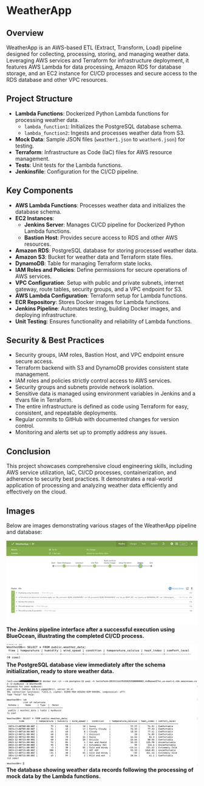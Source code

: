 # WeatherApp

## Overview
WeatherApp is an AWS-based ETL (Extract, Transform, Load) pipeline designed for collecting, processing, storing, and managing weather data. Leveraging AWS services and Terraform for infrastructure deployment, it features AWS Lambda for data processing, Amazon RDS for database storage, and an EC2 instance for CI/CD processes and secure access to the RDS database and other VPC resources.

## Project Structure
- **Lambda Functions**: Dockerized Python Lambda functions for processing weather data.
  - `lambda_function1`: Initializes the PostgreSQL database schema.
  - `lambda_function2`: Ingests and processes weather data from S3.
- **Mock Data**: Sample JSON files (`weather1.json` to `weather6.json`) for testing.
- **Terraform**: Infrastructure as Code (IaC) files for AWS resource management.
- **Tests**: Unit tests for the Lambda functions.
- **Jenkinsfile**: Configuration for the CI/CD pipeline.

## Key Components
- **AWS Lambda Functions**: Processes weather data and initializes the database schema.
- **EC2 Instances**:
  - **Jenkins Server**: Manages CI/CD pipeline for Dockerized Python Lambda functions.
  - **Bastion Host**: Provides secure access to RDS and other AWS resources.
- **Amazon RDS**: PostgreSQL database for storing processed weather data.
- **Amazon S3**: Bucket for weather data and Terraform state files.
- **DynamoDB**: Table for managing Terraform state locks.
- **IAM Roles and Policies**: Define permissions for secure operations of AWS services.
- **VPC Configuration**: Setup with public and private subnets, internet gateway, route tables, security groups, and a VPC endpoint for S3.
- **AWS Lambda Configuration**: Terraform setup for Lambda functions.
- **ECR Repository**: Stores Docker images for Lambda functions.
- **Jenkins Pipeline**: Automates testing, building Docker images, and deploying infrastructure.
- **Unit Testing**: Ensures functionality and reliability of Lambda functions.

## Security & Best Practices
- Security groups, IAM roles, Bastion Host, and VPC endpoint ensure secure access.
- Terraform backend with S3 and DynamoDB provides consistent state management.
- IAM roles and policies strictly control access to AWS services.
- Security groups and subnets provide network isolation.
- Sensitive data is managed using environment variables in Jenkins and a tfvars file in Terraform.
- The entire infrastructure is defined as code using Terraform for easy, consistent, and repeatable deployments.
- Regular commits to GitHub with documented changes for version control.
- Monitoring and alerts set up to promptly address any issues.

## Conclusion
This project showcases comprehensive cloud engineering skills, including AWS service utilization, IaC, CI/CD processes, containerization, and adherence to security best practices. It demonstrates a real-world application of processing and analyzing weather data efficiently and effectively on the cloud.

## Images
Below are images demonstrating various stages of the WeatherApp pipeline and database:

![Jenkins Pipeline Success](/Images/JenkinsPipelineSuccess.jpg)
<br>
**The Jenkins pipeline interface after a successful execution using BlueOcean, illustrating the completed CI/CD process.**

![Database after Initialization](/Images/DBafterInitialization.jpg)
<br>
**The PostgreSQL database view immediately after the schema initialization, ready to store weather data.**

![Database after Mock Data Being Processed](/Images/DBafterMockDataBeingProcessed.jpg)
<br>
**The database showing weather data records following the processing of mock data by the Lambda functions.**

